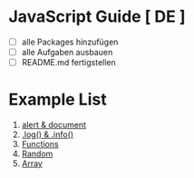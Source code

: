 # JavaScript Guide [ DE ]

- [ ] alle Packages hinzufügen
- [ ] alle Aufgaben ausbauen
- [ ] README.md fertigstellen

# Example List

01. [alert & document](./01_alert_und_document/example.js)
02. [.log() & .info()](./02_log_und_info/example.js)
03. [Functions](./03_function/example.js)
04. [Random](./04_random/example.js)
05. [Array](./05_array/example.js)